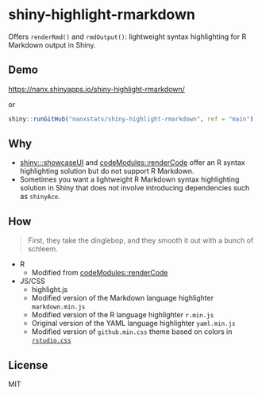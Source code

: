 # shiny-highlight-rmarkdown

Offers `renderRmd()` and `rmdOutput()`:
lightweight syntax highlighting for R Markdown output in Shiny.

## Demo

<https://nanx.shinyapps.io/shiny-highlight-rmarkdown/>

or

```r
shiny::runGitHub("nanxstats/shiny-highlight-rmarkdown", ref = "main")
```

## Why

- [shiny:::showcaseUI](https://github.com/rstudio/shiny/blob/master/R/showcase.R)
  and [codeModules::renderCode](https://github.com/statistikat/codeModules)
  offer an R syntax highlighting solution but do not support R Markdown.
- Sometimes you want a lightweight R Markdown syntax highlighting solution
  in Shiny that does not involve introducing dependencies such as `shinyAce`.

## How

> First, they take the dinglebop, and they smooth it out with a bunch of schleem.

- R
    - Modified from [codeModules::renderCode](https://github.com/statistikat/codeModules)
- JS/CSS
    - highlight.js
    - Modified version of the Markdown language highlighter `markdown.min.js`
    - Modified version of the R language highlighter `r.min.js`
    - Original version of the YAML language highlighter `yaml.min.js`
    - Modified version of `github.min.css` theme based on colors in
      [`rstudio.css`](https://github.com/rstudio/shiny/blob/master/inst/www/shared/highlight/rstudio.css)

## License

MIT
